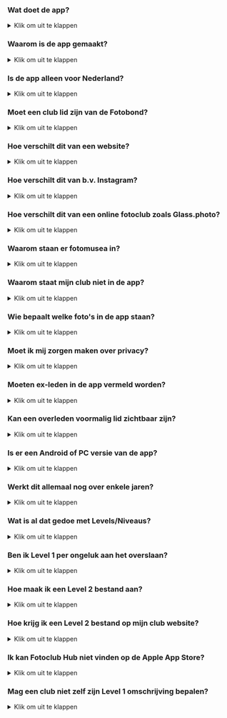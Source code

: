 ### Wat doet de app?

<details><summary>Klik om uit te klappen</summary></p>
Dit is de huidige omschrijving in de nederlandse Apple App Store:</p>

> De app toont geselecteerd werk van leden van fotoclubs. 
>
> De app dient dus als een permanente online tentoonstelling van de leden van diverse fotoclubs.
> Een gebruiker kan een club vinden door te bladeren, zoeken op naam of via de interactieve landkaarten.
> Clubleden zijn te vinden door te bladeren, te zoeken op naam of trefwoord en via de lijsten met clubleden.
>
> Clubs kunnen zichzelf toevoegen door het online plaatsen van een lijst met hun leden. In een aparte stap kan de club links naar geselecteerde foto's per lid aanbieden.
> Met deze gegevens kan een zuster macOS app portfolio pagina's voor bestaande websites automatisch genereren.
> Beide apps staan op GitHub.
</details></p>

### Waarom is de app gemaakt?

<details><summary>Klik om uit te klappen</summary></p>
Fotografen worden lid van een fotoclub om hun werk aan elkaar te laten zien.
Dat zien en gezien-worden lukt vrij aardig binnen de club doordat deze om de paar weken bijeen komt.</p>

Zichtbaarheid van werk buiten de club gaat vooral via exposties en de eigen website. Dat lukt maar ten dele:
Expositiebezoekers zijn vooral een vaste kring met familieleden, vrienden en diverse getrouwe bezoekers vanuit omliggende clubs. Bezoekers aantal zijn vaak aardig stabiel.

Online bezoek aan de club website loopt echter al jaren terug.
Vooral omdat kleine websites over het algemeen steeds minder aandacht krijgen: je moet ze vinden, er zijn teveel sites om in de gaten te houden, en de inhoud blijkt vaak onveranderd te zijn sedert een vorig bezoek.
Ofwel, de aandacht van gebruikers is verschoven naar grote websites (zoals nu.nl die druk onderhouden worden) en social media platforms (zoals Facebook en Instagram) waar de gebruiker geleid wordt naar geselecteerde nieuwtjes.</p>

Vandaar dat er behoefte lijkt aan een laagdrempelig platform speciaal om de onderlinge banden tussen fotoclubs aan te halen. En de banden met fotoliefhebbers, maar mischien ook naar je oom in Australië.
Men kan de app dus zien als een online museum voor de amateurfotografie dat altijd open is, en dat groot genoeg is om liefhebbers te trekken omdat er altijd wel iets nieuws is.

We sluiten overigens niet uit dat de app tzt kan melden wanneer er relevante nieuwe foto's binnengekomen zijn. Dat kan een website niet, maar een app wel.
</details></p>

### Is de app alleen voor Nederland?

<details><summary>Klik om uit te klappen</summary></p>
De nadruk ligt voorlopig op Nederland. Maar de app is wereldwijd te gebruiken.
De app ondersteunt bijvoorbeeld zowel Nederlands als Engels. In het Engels heet de app "Photo Club Hub" ipv "Fotoclub Hub".
</details></p>

### Moet een club lid zijn van de Fotobond?

<details><summary>Klik om uit te klappen</summary></p>
De app kan prima omgaan met clubs die geen lid zijn van de Fotobond.
Er zijn voorbeelden te vinden op de landkaarten.
Buitenlandse club zouden per definitie geen lid van de Konijklijke Nederlandse Fotobond zijn.
</details></p>

### Hoe verschilt dit van een website?

<details><summary>Klik om uit te klappen</summary></p>
Een website vereist dat de gebruiker expliciet op zoek gaat naar informatie.
Dat is prima voor het beantwoorden van een explicite vraag (b.v. openingstijden, goedkoopste aanbieder).
Maar kleine websites krijgen tegenwoordig weinig verkeer omdat er vrijwel nooit iets nieuws te vinden is.
En er is niets nieuws te zien omdat er vrijwel geen bezoekers komen. 

Vandaar de trend dat eigen websites van bedrijfjes of individuen vervangen worden door b.v. Facebook pagina's: 
er is altijd wel wat gaande, en je kan je abonneren op notificaties als er iets verandert.

Het hebben van een eigen platform voor foto clubs ipv b.v. "op Facebook zitten", heeft als centraal voordeel dat het er rustiger is:

- minder afleiding door honderd nieuwtjes per dag, over allerlei onderwerpen: "doom scrolling".
- minder afleiding op de pagina's zelf. De gespecializeerde app is dichter tegen een "museum" dan een "bazaar". 
</details></p>

### Hoe verschilt dit van b.v. Instagram?

<details><summary>Klik om uit te klappen</summary></p>
Instagram ziet iedereen als een individue - en kent dus geen club begrip.
Vergeleken met Instagram, heeft deze app...

- geen commercieel doel of budget. Deze app is gratis en advertentievrij.
- geen copieën van de foto's. Foto's en ledenlijst staan bij de clubs.
- geen inlogscherm met bijbehorende wachtwoorden.
- geen mogelijkheid om via de app commentaar op andermans foto's te geven. Dus ook geen moderatie nodig.
- een nadruk op foto's als kunstvorm. Dus geen foto's van je lunch, je verjaardagsfeest of je huisdier.
</details></p>

### Hoe verschilt dit van een online fotoclub zoals Glass.photo?

<details><summary>Klik om uit te klappen</summary></p>
[Glass.photo](www.glass.photo) ziet fotografen als een individue - maar je kunt Glass zien als 1 grote fotoclub.
Vergeleken met Glass, heeft Photo Club Hub...

- geen jaarlijks abonnement en bijbhorend inlogproces. Glass heeft enkele werknemers en maakt dus significante kosten.
- geen copieën van de foto's. Foto's en ledenlijst staan bij de clubs.
- geen mogelijkheid om via de app commentaar op andermans foto's te geven. Dus ook geen moderatie nodig.
- voor de komende tijd een nadruk op Nederlandse gebruikers. Glass is internationaal en engelstalig, al zitten de oprichters in Amsterdam.
- nog geen mogelijkheid om individueen of clubs te "volgen". Maar dat zal bij voldoende gebruik nodig worden.
</details></p>

### Waarom staan er fotomusea in?

<details><summary>Klik om uit te klappen</summary></p>
Omdat het vrij eenvoudig kon, goed samenging met de landkaartjes, en nuttig kon zijn voor sommige gebruikers.
</details></p>

### Waarom staat mijn club niet in de app?

<details><summary>Klik om uit te klappen</summary></p>
De app is "open". Je kunt zelf een club toevoegen. Hier komen stapsgewijs instructies voor.
De vrijwel volledige lijst met clubs in Brabant-Oost staat erin als demo en om het proces op te starten.
</details></p>

### Wie bepaalt welke foto's in de app staan?

<details><summary>Klik om uit te klappen</summary></p>
De individuele clubs. Zo kan je bijvoorbeeld ervoor kiezen dat foto's van alle clubexposities en individuele exposities van de afgelopen jaren te zien zijn.
Die foto's horen tenslotte het tonen waard te zijn. Maar je kunt ook afspreken dat iedere fotograaf zelf foto's uitkiest voor zijn/naar portfolio in de app.
De app gaat er wel (meer of minder) van uit dat de foto's redelijk geselecteerd zijn. Dus bijvoorbeeld 10 foto's per fotograaf per jaar.
</details></p>

### Moet ik mij zorgen maken over privacy?

<details><summary>Klik om uit te klappen</summary></p>
Nee. Een club beheert zijn eigen gegevens. En die gegevens staan opgeslagen op de club website en worden door de club geleverd en onderhouden.
De gegevens waar het hier om gaat zijn meestal al op bestaande websites te zien: namen van leden, een selectie van foto's, leden van het bestuur.
Dus nu zijn diezelfde gegevens omgezet in een voor software leesbaar formaat, zodat ze op een consistente, uniforme manier getoond kunnen worden.

De meeste velden zijn optioneel. Dus een club is niet gedwongen om b.v. te linken naar hun website, of aan te geven wie in het bestuur zit.
Verder doet de app niet aan postadressen, e-mailadressen of telefoonnummers van leden. Die zijn niet optioneel: de app ondersteunt ze niet.
Zelfs het postadres van de thuisbasis van de club is optioneel. Het is opgeslagen als GPS coordinaten, die je kunt afronden of 
naar b.v. naar een dorsplein of station kan laten wijzen.
</details></p>

### Moeten ex-leden in de app vermeld worden?

<details><summary>Klik om uit te klappen</summary></p>
Nee. Maar de app is zo gemaakt dat het kan.
Vaak wordt dat gewaaardeerd (b.v. als iemand 20 jaar lid was, en wegens gezondheidsredenen niet meer meedoet met "zijn" club).
"In de app blijven of niet" kan per lid besloten worden. Of per club. Het is wel verstandig om dit met het lid zelf af te stemmen.
Technisch kan een **gebruiker** van de app ook nog eens kiezen of ex-leden getoond worden.
En kan iedere club zelf een beleid op dit punt beslissen: als de club de gegevens niet aanlevert, zijn ze uiteraard niet te zien.
Meer detail hieronder hieronder.
</details></p>

### Kan een overleden voormalig lid zichtbaar zijn?

<details><summary>Klik om uit te klappen</summary></p>
Als een club zijn gegevens niet onderhoudt, zal dit op termijn bij ieder lid gebeuren. 
Het internet heeft hier nog geen goede oplossing voor. 
Zo kan het op Facebook gebeuren dat een overledene - met de beste bedoelingen - felicitaties kijgt op zijn/haar verjaardag.
    
Het "zomaar" verwijderen van iemand kan heel pijnlijk zijn voor nabestaanden die de herinnering in ere willen houden.
Maar "zomaar" aanhouden kan soms ook pijnlijk zijn. 
Wij raden dus de clubs 3 basisregels aan:

    1. stem af met de betrokkene.
    2. als de belanghebbenden onbereikbaar zijn, verwijder de gegevens.
    3. probeer de app up to date te houden t.a.v. het onderscheid lid / ex-lid / overledene.

Voor de app betekent dit dat de verantwoording voor de inhoud volledig bij de clubs liggen. 
En indien een complete club onverhoopt opgeheven wordt, verwijnt die club vroeger of later uit de app
doordat ze de rekening voor hun club website niet meer betalen.
</details></p>

### Is er een Android of PC versie van de app?

<details><summary>Klik om uit te klappen</summary></p>
De app versie ondersteunt om praktische redenen de iPhone en iPad.
Er is een "web" versie in ontwikkeling. Die bekijk je dus in je browser (Chrome, Edge, Safaria...) en dient als alternatief op bijvoorbeeld een PC, Mac, of telefoon met Android.
Die web versie bestaat uit HTML pagina's die vaak zal toevoegen aan een bestaande website (b.v. Wordpress).

De software voor de web webversie heet "Fotoclub Hub HTML" en genereert pagina's uit dezelfde bestanden die gebruikt worden voor "Fotoclub Hub".
Dat voorkomt dubbel werk als eene club zowel de app als hun website moet bijwerken.
Foto Club Hub HTML genereert een (HTML/CSS/js) ledenlijst met links naar de portfolio's van de clubleden.
</details></p>

### Werkt dit allemaal nog over enkele jaren?

<details><summary>Klik om uit te klappen</summary></p>
Bij een bedrijf (b.v. Adobe) mag je aannemen dat alles minstens 10 jaar ondersteund wordt. Men betaalt er tenslotte voor, 
en het is de verantwoordelijk van Adobe om voor continuiteit te zorgen zolang ze een redelijke winst maken. Maar een harde garantie is er niet.

Hier ligt dit anders: de broncode is openbaar ("open source"), zodat het in principe nooit verloren kan gaan.
Maar de software heeft zo nu en dan onderhoud nodig. En gebruikers hopen vaak op uitbreidingen en vernieuwingen.
Softwareonderhoud en uitbouw vergt in software nogal wat specialistische kennis en is dus normaal voor een club onbetaalbaar.

Aangezien er geen budget is, streven wij ernaar dat er straks voldoende gebruikers zijn dat er meer vrijwillers komen die bereid zijn
incidenteel en zonder vergoeding aan de software te sleutelen. Bijvoorbeeld omdat ze een idee hebben en het zelf kunnen helpen realizeren.
Dat staat of valt bij het kunnen opbouwen van een groepje techneuten die dat kunnen en willen. Ze hoeven niet op dezelfde plek of zelfs in hetzelfde land te zitten.
Bij gebruik door bijvoorbeeld 100 clubs is er kans dat er toevallig iemand (b.v. student) tussenzit die mee zou kunnen helpen.
Dit _kan_ gaan sneeuwballen: meer ontwikkelaars > meer functionaliteit > meer gebruikers > meer kans op ontwikkelaars. Of niet. Geen harde garantie.
Maar er is wel de ambitie om dit op deze manier op te lossen.

Voor een club hoeft deze continuiteitsvraag geen drama te zijn: de investering per club om gegevens aan te leveren zijn heel beperkt.
Zeg maar vergelijkbaar met een andere verbeteringsactie rondom de club website.
</details></p>

### Wat is al dat gedoe met Levels/Niveaus?

<details><summary>Klik om uit te klappen</summary></p>
Een club kan meedoen op Level 1, 2 of 3. Op Level 1 weet de app alleen dat de club bestaat en waar de club zit.
Level 2 voegt hier een lijst met clubleden aan toe. Level 3 voegt hier een portfolio met foto's aan toe.
Een club kan deze stapen op zijn gemak uitvoeren. Op ieder niveau kan de app iets meer laten zien.

De ingebouwde documentatie in de app legt dit wat verder uit. De GitHub site bevat voorbeelden van de gegevens
en een uitleg van ieder brokje informatie per level ([GitHub](https://github.com/vdhamer/Photo-Club-Hub)).
</details></p>

### Ben ik Level 1 per ongeluk aan het overslaan?

<details><summary>Klik om uit te klappen</summary></p>
Misschien. Voor de clubs in regio Noord Brabant - Oost hebben wij de Level 1 gegevens voor alle ons bekende clubs ingevoerd.
Andere clubs kunnen dus zelf hun Level 1 gegevens bij ons aanleveren. Gelukkig stelt Level 1 heel weinig voor: vooral de naam, gemeente, en GPS coordinaten.
Plus liefst (niet verplicht) een enkele zin over iets wat er speciaal is aan de club.
</details></p>

### Hoe maak ik een Level 2 bestand aan?

<details><summary>Klik om uit te klappen</summary></p>
Hier is een apart stappenplan met instructies voor: [tinyurl.com/Level2aanmaken](https://tinyurl.com/Level2aanmaken).
Er is ook een bijbehorende engelstalige versie: [tinyurl.com/Level2aanmaken](https://tinyurl.com/Level2creation).
Maar de nederlandse versie is op dit moment recenter/beter.
</details></p>

### Hoe krijg ik een Level 2 bestand op mijn club website?

<details><summary>Klik om uit te klappen</summary></p>
    
Hier komt apart stappenplan met instructies voor. Voor de eerste clubs willen wij _tijdelijk_ het bestand wel op een eigen server zetten.

Globale instructies: je kunt via Dashboard > Media bestanden uploaded naar Wordpress.
Dan moet je de URL bewaren (omdat het Level 1 bestand doorverwijst naar de locatie van het Level 2 bestand).

Vermoedelijk bevat WordPress en beveiliging om vooral plaatjes en video te uploaded. En dus een JSON betand weigert.
Daarvoor heb je een Wordpress plug-in nodig. Bijvoorbeeld [https://wordpress.org/plugins/mime-types-plus/](https://wordpress.org/plugins/mime-types-plus/)
</details></p>

### Ik kan Fotoclub Hub niet vinden op de Apple App Store?

<details><summary>Klik om uit te klappen</summary></p>
Op het buitenland heet de app "Photo Club Hub" (engels) in plaats van "Fotoclub Hub" (nederlands).
In alle gevallen krijg je precies dezelfde app. De app is kiest de taal bij het opstarten.
Dit kan voorkomen als men een tijd in het buitenland gewoond heeft.
</details></p>

### Mag een club niet zelf zijn Level 1 omschrijving bepalen?

<details><summary>Klik om uit te klappen</summary></p>
Graag. Het kan automatisch door de `remark` voor de club aan de bovenkant van een Level 2 bestand te vullen met de gewenste tekst.
Dat Level 2 bestand staat in principe onder beheer van de club (terwijl Level 1 centraal staat).
Hiermee wordt de `remark` op Level 1 in de app vervangen door de betere `remark` op Level 2.
Dit zou ook moeten werken voor `latitude` en `longitude` (GPS coordinaten).

Graag ons op dergelijke wijzigingen op club-niveau attenderen: dan corrigeren wij ook het Level 1 bestand.
</details></p>

